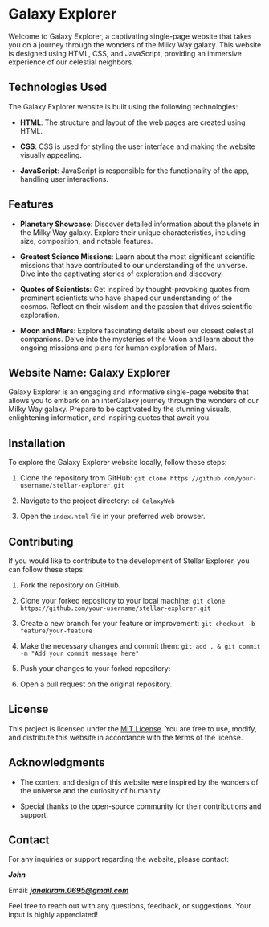 # Galaxy Explorer

Welcome to Galaxy Explorer, a captivating single-page website that takes you on a journey through the wonders of the Milky Way galaxy. This website is designed using HTML, CSS, and JavaScript, providing an immersive experience of our celestial neighbors.

## Technologies Used

The Galaxy Explorer website is built using the following technologies:

- **HTML**: The structure and layout of the web pages are created using HTML.

- **CSS**: CSS is used for styling the user interface and making the website visually appealing.

- **JavaScript**: JavaScript is responsible for the functionality of the app, handling user interactions.

## Features

- **Planetary Showcase**: Discover detailed information about the planets in the Milky Way galaxy. Explore their unique characteristics, including size, composition, and notable features.

- **Greatest Science Missions**: Learn about the most significant scientific missions that have contributed to our understanding of the universe. Dive into the captivating stories of exploration and discovery.

- **Quotes of Scientists**: Get inspired by thought-provoking quotes from prominent scientists who have shaped our understanding of the cosmos. Reflect on their wisdom and the passion that drives scientific exploration.

- **Moon and Mars**: Explore fascinating details about our closest celestial companions. Delve into the mysteries of the Moon and learn about the ongoing missions and plans for human exploration of Mars.

## Website Name: Galaxy Explorer

Galaxy Explorer is an engaging and informative single-page website that allows you to embark on an interGalaxy journey through the wonders of our Milky Way galaxy. Prepare to be captivated by the stunning visuals, enlightening information, and inspiring quotes that await you.

## Installation

To explore the Galaxy Explorer website locally, follow these steps:

1. Clone the repository from GitHub: `git clone https://github.com/your-username/stellar-explorer.git`

2. Navigate to the project directory: `cd GalaxyWeb`

3. Open the `index.html` file in your preferred web browser.

## Contributing

If you would like to contribute to the development of Stellar Explorer, you can follow these steps:

1. Fork the repository on GitHub.

2. Clone your forked repository to your local machine: `git clone https://github.com/your-username/stellar-explorer.git`

3. Create a new branch for your feature or improvement: `git checkout -b feature/your-feature`

4. Make the necessary changes and commit them: `git add . & git commit -m "Add your commit message here"`

5. Push your changes to your forked repository:

6. Open a pull request on the original repository.

## License

This project is licensed under the [MIT License](LICENSE). You are free to use, modify, and distribute this website in accordance with the terms of the license.

## Acknowledgments

- The content and design of this website were inspired by the wonders of the universe and the curiosity of humanity.

- Special thanks to the open-source community for their contributions and support.

## Contact

For any inquiries or support regarding the website, please contact:

**_John_**

Email: ***janakiram.0695@gmail.com***

Feel free to reach out with any questions, feedback, or suggestions. Your input is highly appreciated!
